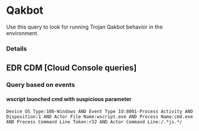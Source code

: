 # Qakbot

Use this query to look for running Trojan Qakbot behavior in the environment.

### Details

## EDR CDM [Cloud Console queries]

### Query based on events

#### wscript launched cmd with suspicious parameter
```
Device OS Type:100-Windows AND Event Type Id:8001-Process Activity AND Disposition:1 AND Actor File Name:wscript.exe AND Process Name:cmd.exe AND Process Command Line Token:r32 AND Actor Command Line:/.*js.*/

```
